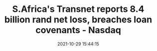 ---
"title": "S.Africa's Transnet reports 8.4 billion rand net loss, breaches loan covenants - Nasdaq"
"date": "2021-10-29 15:44:15"
"feed_name": "GOOGLENEWSMINING"
"feed_website": "https://news.google.com/search?q=mining%2Bincident&hl=en-US&gl=US&ceid=US:en"
"feed_rss": "https://news.google.com/rss/search?q=mining%2Bincident&hl=en-US&gl=US&ceid=US:en"
"link": "https://www.nasdaq.com/articles/s.africas-transnet-reports-8.4-billion-rand-net-loss-breaches-loan-covenants-2021-10-29"
"source": "{'href': 'https://www.nasdaq.com', 'title': 'Nasdaq'}"
"file": "_posts/2021-1-1-e5f7c8f09f963c41baebabe4f0d5119de8be8c59.md"
"accident": "0"
"drilling": "0"
"dead": "0"
"injured": "0"
"arrested": "0"
"place": "unknown place"
"where": "unknown site"
"causes": "unknown"
"place_uri": "unknown place"
---